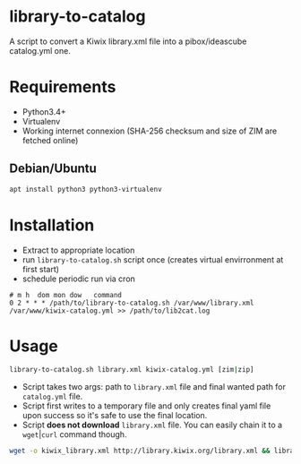 library-to-catalog
===

A script to convert a Kiwix library.xml file into a pibox/ideascube catalog.yml one.

# Requirements

* Python3.4+
* Virtualenv
* Working internet connexion (SHA-256 checksum and size of ZIM are fetched online)

## Debian/Ubuntu

``` sh
apt install python3 python3-virtualenv
```

# Installation

* Extract to appropriate location
* run `library-to-catalog.sh` script once (creates virtual envirronment at first start)
* schedule periodic run via cron

``` cron
# m h  dom mon dow   command
0 2 * * * /path/to/library-to-catalog.sh /var/www/library.xml /var/www/kiwix-catalog.yml >> /path/to/lib2cat.log
```

# Usage

``` sh
library-to-catalog.sh library.xml kiwix-catalog.yml [zim|zip]
```

* Script takes two args: path to `library.xml` file and final wanted path for `catalog.yml` file.
* Script first writes to a temporary file and only creates final yaml file upon success so it's safe to use the final location.
* Script **does not download** `library.xml` file. You can easily chain it to a `wget`|`curl` command though.

``` sh
wget -o kiwix_library.xml http://library.kiwix.org/library.xml && library-to-catalog.sh kiwix_library.xml /path/to/kiwix.yml
```

